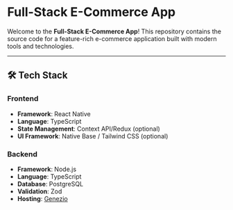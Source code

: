 # Full-Stack E-Commerce App

Welcome to the **Full-Stack E-Commerce App**! This repository contains the source code for a feature-rich e-commerce application built with modern tools and technologies.

---

## 🛠️ Tech Stack

### Frontend
- **Framework**: React Native  
- **Language**: TypeScript  
- **State Management**: Context API/Redux (optional)  
- **UI Framework**: Native Base / Tailwind CSS (optional)  

### Backend
- **Framework**: Node.js  
- **Language**: TypeScript  
- **Database**: PostgreSQL  
- **Validation**: Zod  
- **Hosting**: [Genezio](https://www.genez.io/)  
